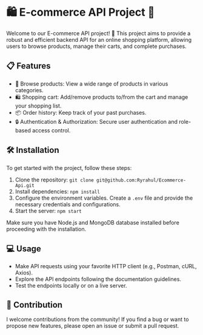 # 🛍️ E-commerce API Project 🚀

Welcome to our E-commerce API project! 🎉 This project aims to provide a robust and efficient backend API for an online shopping platform, allowing users to browse products, manage their carts, and complete purchases. 

## 📋 Features

- 🛒 Browse products: View a wide range of products in various categories.
- 🛍️ Shopping cart: Add/remove products to/from the cart and manage your shopping list.
- 📦 Order history: Keep track of your past purchases.
- 🔒 Authentication & Authorization: Secure user authentication and role-based access control.

## 🛠️ Installation

To get started with the project, follow these steps:

1. Clone the repository: `git clone git@github.com:Ryrahul/Ecommerce-Api.git`
2. Install dependencies: `npm install`
3. Configure the environment variables. Create a `.env` file and provide the necessary credentials and configurations.
4. Start the server: `npm start`

Make sure you have Node.js  and MongoDB database installed before proceeding with the installation.

## 💻 Usage

- Make API requests using your favorite HTTP client (e.g., Postman, cURL, Axios).
- Explore the API endpoints following the documentation guidelines.
- Test the endpoints locally or on a live server.



## 🤝 Contribution

I welcome contributions from the community! If you find a bug or want to propose new features, please open an issue or submit a pull request. 





